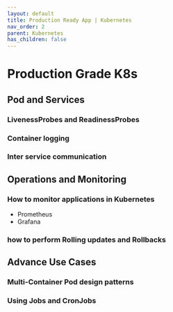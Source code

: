 ```yaml
---
layout: default
title: Production Ready App | Kubernetes
nav_order: 2
parent: Kubernetes
has_children: false
---
```

# Production Grade K8s
## Pod and Services
### LivenessProbes and ReadinessProbes
### Container logging
### Inter service communication

## Operations and Monitoring
### How to monitor applications in Kubernetes
- Prometheus
- Grafana
### how to perform Rolling updates and Rollbacks

## Advance Use Cases
### Multi-Container Pod design patterns 
### Using Jobs and CronJobs